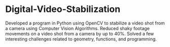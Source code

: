 # Digital-Video-Stabilization

Developed a program in Python using OpenCV to stabilize a video shot from a camera using Computer Vision Algorithms.
Reduced shaky footage movements on a video shot from a camera by up to 40%.
Solved a few interesting challenges related to geometry, functions, and programming.   
